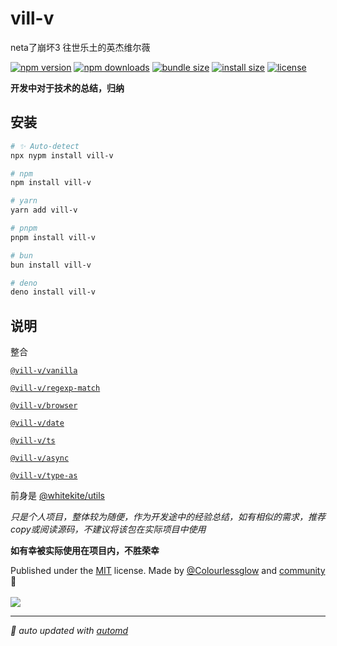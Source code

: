# vill-v
neta了崩坏3 往世乐土的英杰维尔薇

<!-- automd:badges color="orange" license licenseBranch name="vill-v"  bundlephobia packagephobia -->

[![npm version](https://img.shields.io/npm/v/vill-v?color=orange)](https://npmjs.com/package/vill-v)
[![npm downloads](https://img.shields.io/npm/dm/vill-v?color=orange)](https://npm.chart.dev/vill-v)
[![bundle size](https://img.shields.io/bundlephobia/minzip/vill-v?color=orange)](https://bundlephobia.com/package/vill-v)
[![install size](https://badgen.net/packagephobia/install/vill-v?color=orange)](https://packagephobia.com/result?p=vill-v)
[![license](https://img.shields.io/github/license/vill-v-kit/vill-v?color=orange)](https://github.com/vill-v-kit/vill-v/blob/true/LICENSE)

<!-- /automd -->

**开发中对于技术的总结，归纳**



## 安装

<!-- automd:pm-install name="vill-v" -->

```sh
# ✨ Auto-detect
npx nypm install vill-v

# npm
npm install vill-v

# yarn
yarn add vill-v

# pnpm
pnpm install vill-v

# bun
bun install vill-v

# deno
deno install vill-v
```

<!-- /automd -->

## 说明

整合

[`@vill-v/vanilla`](https://www.npmjs.com/package/@vill-v/vanilla)

[`@vill-v/regexp-match`](https://www.npmjs.com/package/@vill-v/regexp-match)

[`@vill-v/browser`](https://www.npmjs.com/package/@vill-v/browser)

[`@vill-v/date`](https://www.npmjs.com/package/@vill-v/date)

[`@vill-v/ts`](https://www.npmjs.com/package/@vill-v/ts)

[`@vill-v/async`](https://www.npmjs.com/package/@vill-v/async)

[`@vill-v/type-as`](https://www.npmjs.com/package/@vill-v/type-as)

前身是 [@whitekite/utils](https://www.npmjs.com/package/@whitekite/utils)

_只是个人项目，整体较为随便，作为开发途中的经验总结，如有相似的需求，推荐copy或阅读源码，不建议将该包在实际项目中使用_

**如有幸被实际使用在项目内，不胜荣幸**


<!-- automd:contributors author="Colourlessglow" license="MIT" -->

Published under the [MIT](https://github.com/vill-v-kit/vill-v/blob/main/LICENSE) license.
Made by [@Colourlessglow](https://github.com/Colourlessglow) and [community](https://github.com/vill-v-kit/vill-v/graphs/contributors) 💛
<br><br>
<a href="https://github.com/vill-v-kit/vill-v/graphs/contributors">
<img src="https://contrib.rocks/image?repo=vill-v-kit/vill-v" />
</a>

<!-- /automd -->

<!-- automd:with-automd -->

---

_🤖 auto updated with [automd](https://automd.unjs.io)_

<!-- /automd -->
